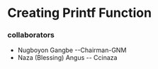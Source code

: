 # Creating Printf Function
### collaborators
* Nugboyon Gangbe --Chairman-GNM
* Naza (Blessing) Angus -- Ccinaza
